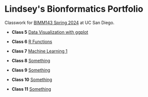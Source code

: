 # Lindsey's Bionformatics Portfolio 

Classwork for [BIMM143 Spring 2024](https://bioboot.github.io/bimm143_S24/) at UC San Diego.

- **Class 5** [Data Visualization with ggplot](Lab05/Class5.md)
  
- **Class 6** [R Functions](Lab06/Lab06.md)
  
- **Class 7** [Machine Learning 1](Lab07/Lab07.md)

- **Class 8** [Something]()
  
- **Class 9** [Something]()
  
- **Class 10** [Something]()
  
- **Class 11** [Something]()
